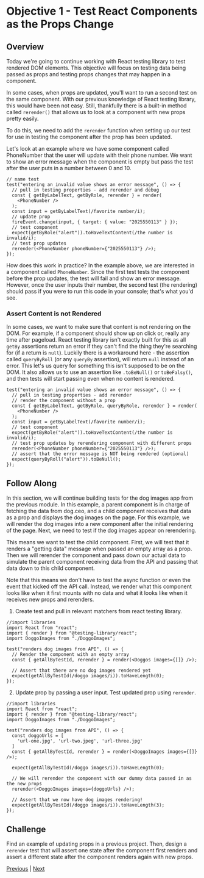 # Objective 1 - Test React Components as the Props Change

## Overview

Today we're going to continue working with React testing library to test rendered DOM elements. This objective will focus on testing data being passed as props and testing props changes that may happen in a component.

In some cases, when props are updated, you'll want to run a second test on the same component. With our previous knowledge of React testing library, this would have been not easy. Still, thankfully there is a built-in method called ```rerender()``` that allows us to look at a component with new props pretty easily.

To do this, we need to add the ```rerender``` function when setting up our test for use in testing the component after the prop has been updated.

Let's look at an example where we have some component called PhoneNumber that the user will update with their phone number. We want to show an error message when the component is empty but pass the test after the user puts in a number between 0 and 10.

```
// name test
test("entering an invalid value shows an error message", () => {
  // pull in testing properties - add rerender and debug
  const { getByLabelText, getByRole, rerender } = render(
    <PhoneNumber />
  );
  const input = getByLabelText(/favorite number/i);
  // update prop
  fireEvent.change(input, { target: { value: "2025550113" } });
  // test component
  expect(getByRole("alert")).toHaveTextContent(/the number is invalid/i);
  // test prop updates
  rerender(<PhoneNumber phoneNumber={"2025550113"} />);
});

```

How does this work in practice? In the example above, we are interested in a component called ```PhoneNumber```. Since the first test tests the component before the prop updates, the test will fail and show an error message. However, once the user inputs their number, the second test (the rendering) should pass if you were to run this code in your console; that's what you'd see.

### Assert Content is not Rendered

In some cases, we want to make sure that content is not rendering on the DOM. For example, if a component should show up on click or, really any time after pageload. React testing library isn't exactly built for this as all ```getBy``` assertions return an error if they can't find the thing they're searching for (if a return is ```null```). Luckily there is a workaround here - the assertion called ```queryByRoll``` (or any ```queryBy``` assertion), will return ```null``` instead of an error. This let's us query for something this isn't supposed to be on the DOM. It also allows us to use an assertion like ```.toBeNull()``` or ```toBeFalsy()```, and then tests will start passing even when no content is rendered.

```
test("entering an invalid value shows an error message", () => {
  // pull in testing properties - add rerender
  // render the component without a prop
  const { getByLabelText, getByRole, queryByRole, rerender } = render(
    <PhoneNumber />
  );
  const input = getByLabelText(/favorite number/i);
  // test component
  expect(getByRole("alert")).toHaveTextContent(/the number is invalid/i);
  // test prop updates by rerendering component with different props
  rerender(<PhoneNumber phoneNumber={"2025550113"} />);
  // assert that the error message is NOT being rendered (optional)
  expect(queryByRoll("alert")).toBeNull();
});
```

##  Follow Along

In this section, we will continue building tests for the dog images app from the previous module. In this example, a parent component is in charge of fetching the data from dog.ceo, and a child component receives that data as a prop and displays the dog images on the page. For this example, we will render the dog images into a new component after the initial rendering of the page. Next, we need to test if the dog images appear on rerendering.

This means we want to test the child component. First, we will test that it renders a "getting data" message when passed an empty array as a prop. Then we will rerender the component and pass down our actual data to simulate the parent component receiving data from the API and passing that data down to this child component.

Note that this means we don't have to test the async function or even the event that kicked off the API call. Instead, we render what this component looks like when it first mounts with no data and what it looks like when it receives new props and rerenders.

1.  Create test and pull in relevant matchers from react testing library.

```
//import libraries
import React from "react";
import { render } from "@testing-library/react";
import DoggoImages from "./DoggoImages";

test("renders dog images from API", () => {
  // Render the component with an empty array
  const { getAllByTestId, rerender } = render(<Doggos images={[]} />);

  // Assert that there are no dog images rendered yet
  expect(getAllByTestId(/doggo images/i)).toHaveLength(0);
});

```

2.  Update prop by passing a user input. Test updated prop using ```rerender```.

```
//import libraries
import React from "react";
import { render } from "@testing-library/react";
import DoggoImages from "./DoggoImages";

test("renders dog images from API", () => {
  const doggoUrls = [
    'url-one.jpg', 'url-two.jpeg', 'url-three.jpg'
  ]
  const { getAllByTestId, rerender } = render(<DoggoImages images={[]} />);

  expect(getAllByTestId(/doggo images/i)).toHaveLength(0);

  // We will rerender the component with our dummy data passed in as the new props
  rerender(<DoggoImages images={doggoUrls} />);

  // Assert that we now have dog images rendering!
  expect(getAllByTestId(/doggo images/i)).toHaveLength(3);
});

```

## Challenge

Find an example of updating props in a previous project. Then, design a ```rerender``` test that will assert one state after the component first renders and assert a different state after the component renders again with new props.




[Previous](../README.md) | [Next](./Object_2.md)
